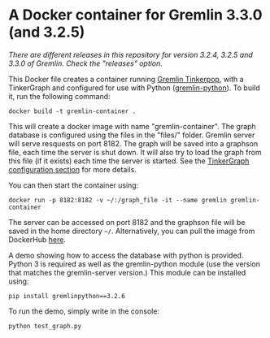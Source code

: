 # A Docker container for Gremlin 3.3.0 (and 3.2.5)

*There are different releases in this repository for version 3.2.4, 3.2.5 and 3.3.0 of Gremlin. Check the "releases" option.*

This Docker file creates a container running [Gremlin Tinkerpop](https://github.com/apache/tinkerpop), with a TinkerGraph and configured for use with Python ([gremlin-python](http://tinkerpop.apache.org/docs/current/reference/#gremlin-python)).
To build it, run the following command:
```
docker build -t gremlin-container . 
```
This will create a docker image with name "gremlin-container".
The graph database is configured using the files in the "files/" folder.
Gremlin server will serve resquests on port 8182. The graph will be saved into a graphson file, each time the server is shut down.
It will also try to load the graph from this file (if it exists) each time the server is started. 
See the [TinkerGraph configuration section](http://tinkerpop.apache.org/docs/current/reference/#_configuration_2) for more details.


You can then start the container using:
```
docker run -p 8182:8182 -v ~/:/graph_file -it --name gremlin gremlin-container
```
The server can be accessed on port 8182 and the graphson file will be saved in the home directory `~/`.
Alternatively, you can pull the image from DockerHub [here](https://hub.docker.com/r/bricaud/gremlin-server/).


A demo showing how to access the database with python is provided. 
Python 3 is required as well as the gremlin-python module (use the version 
that matches the gremlin-server version.) This 
module 
can be installed using:
```
pip install gremlinpython==3.2.6
```
To run the demo, simply write in the console:
```
python test_graph.py
```
